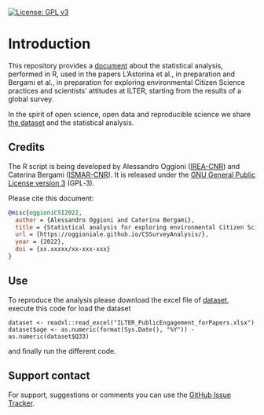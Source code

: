 <!-- [![](https://img.shields.io/badge/doi-10.5281/zenodo.5576813-yellow.svg)](https://doi.org/10.5281/zenodo.5576813)-->
[![License: GPL v3](https://img.shields.io/badge/License-GPL%20v3-blue.svg)](http://www.gnu.org/licenses/gpl-3.0)

Introduction
==================

This repository provides a [document](https://oggioniale.github.io/CSSurveyAnalysis/) about the statistical analysis, performed in R, used in the papers L’Astorina et al., in preparation and Bergami et al., in preparation for exploring environmental Citizen Science practices and scientists' attitudes at ILTER, starting from the results of a global survey. 

In the spirit of open science, open data and reproducible science we share [the dataset](https://doi.org/10.5281/zenodo.7148597) and the statistical analysis.


Credits
-------
The R script is being developed by Alessandro Oggioni ([IREA-CNR](http://www.irea.cnr.it)) and Caterina Bergami ([ISMAR-CNR](http://www.ismar.cnr.it)). It is released under the [GNU General Public License version 3](https://www.gnu.org/licenses/gpl-3.0.html) (GPL‑3).

Please cite this document:

``` bibtex
@misc{oggioniCSI2022,
  author = {Alessandro Oggioni and Caterina Bergami},
  title = {Statistical analysis for exploring environmental Citizen Science practices at ILTER},
  url = {https://oggioniale.github.io/CSSurveyAnalysis/},
  year = {2022},
  doi = {xx.xxxxx/xx-xxx-xxx}
}
```


Use
-------
To reproduce the analysis please download the excel file of [dataset](https://doi.org/10.5281/zenodo.7148597), execute this code for load the dataset
```
dataset <- readxl::read_excel("ILTER_PublicEngagement_forPapers.xlsx")
dataset$age <- as.numeric(format(Sys.Date(), "%Y")) - as.numeric(dataset$Q33)
```
and finally run the different code.


Support contact
---------------
For support, suggestions or comments you can use the [GitHub Issue Tracker](https://github.com/oggioniale/CSSurveyAnalysis/issues).

